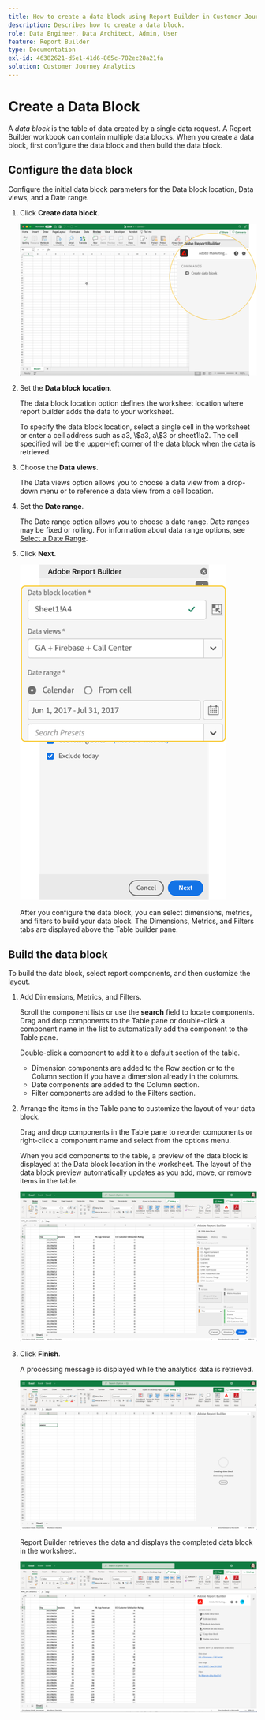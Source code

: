 ```yaml
---
title: How to create a data block using Report Builder in Customer Journey Analytics
description: Describes how to create a data block.
role: Data Engineer, Data Architect, Admin, User
feature: Report Builder
type: Documentation
exl-id: 46382621-d5e1-41d6-865c-782ec28a21fa
solution: Customer Journey Analytics
---
```

# Create a Data Block

A *data block* is the table of data created by a single data request. A Report Builder workbook can contain multiple data blocks. When you create a data block, first configure the data block and then build the data block.

## Configure the data block

Configure the initial data block parameters for the Data block location, Data views, and a Date range.

1.  Click **Create data block**.

    ![](./assets/create_db.png)

1.  Set the **Data block location**.

    The data block location option defines the worksheet location where report builder adds the data to your worksheet.

    To specify the data block location, select a single cell in the worksheet or enter a cell address such as a3, \\\$a3, a\\\$3 or sheet1!a2. The cell specified will be the upper-left corner of the data block when the data is retrieved.

1.  Choose the **Data views**.

    The Data views option allows you to choose a data view from a drop-down menu or to reference a data view from a cell location.

1.  Set the **Date range**.

    The Date range option allows you to choose a date range. Date ranges may be fixed or rolling. For information about data range options, see [Select a Date Range](select-date-range.md).

1.  Click **Next**.

    ![](./assets/choose_date_data_view3.png)

    After you configure the data block, you can select dimensions, metrics, and filters to build your data block. The Dimensions, Metrics, and Filters tabs are displayed above the Table builder pane.
<!--
    ![](./assets/image9.png)
  -->


## Build the data block

To build the data block, select report components, and then customize the layout.

1.  Add Dimensions, Metrics, and Filters.

    Scroll the component lists or use the **search** field to locate components. Drag and drop components to the Table pane or double-click a component name in the list to automatically add the component to the Table pane.

    Double-click a component to add it to a default section of the table.

    - Dimension components are added to the Row section or to the Column section if you have a dimension already in the columns.
    - Date components are added to the Column section.
    - Filter components are added to the Filters section.

1.  Arrange the items in the Table pane to customize the layout of your data block.

    Drag and drop components in the Table pane to reorder components or right-click a component name and select from the options menu.

    When you add components to the table, a preview of the data block is displayed at the Data block location in the worksheet. The layout of the data block preview automatically updates as you add, move, or remove items in the table.

    ![](./assets/image10.png)

1.  Click **Finish**.

    A processing message is displayed while the analytics data is retrieved.

    ![](./assets/image11.png)

    Report Builder retrieves the data and displays the completed data block in the worksheet.

    ![](./assets/image12.png)
